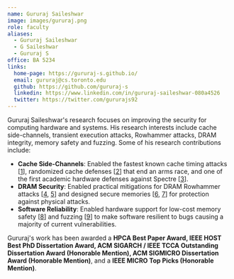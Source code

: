 ```yaml
---
name: Gururaj Saileshwar
image: images/gururaj.png
role: faculty
aliases:
  - Gururaj Saileshwar
  - G Saileshwar
  - Gururaj S
office: BA 5234
links:
  home-page: https://gururaj-s.github.io/
  email: gururaj@cs.toronto.edu  
  github: https://github.com/gururaj-s
  linkedin: https://www.linkedin.com/in/gururaj-saileshwar-080a4526
  twitter: https://twitter.com/gururajs92
---
```


Gururaj Saileshwar's research focuses on improving the security for computing hardware and systems. His research interests include cache side-channels, transient execution attacks, Rowhammer attacks, DRAM integrity, memory safety and fuzzing. Some of his research contributions include:

   * **Cache Side-Channels**: Enabled the fastest known cache timing attacks [[1](https://gururaj-s.github.io/assets/pdf/ASPLOS21_Saileshwar.pdf)], randomized cache defenses [[2](https://gururaj-s.github.io/assets/pdf/SEC21_Saileshwar.pdf)] that end an arms race, and one of the first academic hardware defenses against Spectre [[3](https://gururaj-s.github.io/assets/pdf/MICRO19_Saileshwar.pdf)].
   * **DRAM Security**: Enabled practical mitigations for DRAM Rowhammer attacks [[4](https://gururaj-s.github.io/assets/pdf/ASPLOS22_Saileshwar.pdf), [5](https://gururaj-s.github.io/assets/pdf/ISCA22_Qureshi.pdf)] and designed secure memories [[6](https://gururaj-s.github.io/assets/pdf/HPCA18_Saileshwar.pdf), [7](https://gururaj-s.github.io/assets/pdf/MICRO18_Saileshwar.pdf)] for protection against physical attacks.
   * **Software Reliability**: Enabled hardware support for low-cost memory safety [[8](https://gururaj-s.github.io/assets/pdf/DSN21_Boivie.pdf)] and fuzzing [[9](https://gururaj-s.github.io/assets/pdf/CCS21_Ding.pdf)] to make software resilient to bugs causing a majority of current vulnerabilities.

Gururaj's work has been awarded a **HPCA Best Paper Award, IEEE HOST Best PhD Dissertation Award, ACM SIGARCH / IEEE TCCA Outstanding Dissertation Award (Honorable Mention), ACM SIGMICRO Dissertation Award (Honorable Mention)**, and a **IEEE MICRO Top Picks (Honorable Mention)**. 


